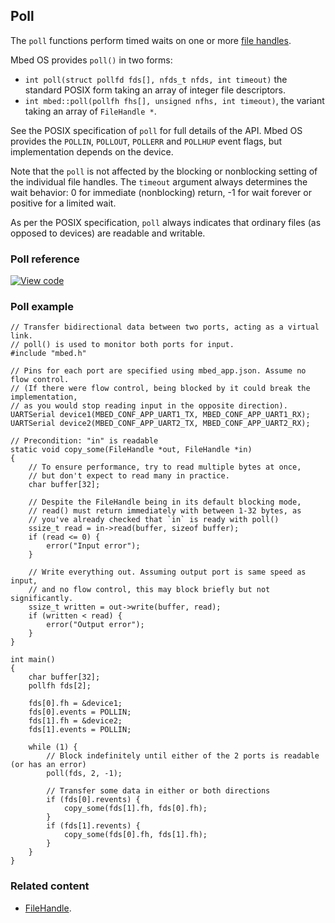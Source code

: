 ## Poll

The `poll` functions perform timed waits on one or more [file handles](filehandle.html).

Mbed OS provides `poll()` in two forms:

- `int poll(struct pollfd fds[], nfds_t nfds, int timeout)` the standard POSIX form taking an array of integer file descriptors.
- `int mbed::poll(pollfh fhs[], unsigned nfhs, int timeout)`, the variant taking an array of `FileHandle *`.

See the POSIX specification of `poll` for full details of the API. Mbed OS provides the `POLLIN`, `POLLOUT`, `POLLERR` and `POLLHUP` event flags, but implementation depends on the device.

Note that the `poll` is not affected by the blocking or nonblocking setting of the individual file handles. The `timeout` argument always determines the wait behavior: 0 for immediate (nonblocking) return, -1 for wait forever or positive for a limited wait.

As per the POSIX specification, `poll` always indicates that ordinary files (as opposed to devices) are readable and writable.

### Poll reference

[![View code](https://www.mbed.com/embed/?type=library)](https://os.mbed.com/docs/mbed-os/development/mbed-os-api-doxy/group__platform__poll.html)

### Poll example

```
// Transfer bidirectional data between two ports, acting as a virtual link.
// poll() is used to monitor both ports for input.
#include "mbed.h"

// Pins for each port are specified using mbed_app.json. Assume no flow control.
// (If there were flow control, being blocked by it could break the implementation,
// as you would stop reading input in the opposite direction).
UARTSerial device1(MBED_CONF_APP_UART1_TX, MBED_CONF_APP_UART1_RX);
UARTSerial device2(MBED_CONF_APP_UART2_TX, MBED_CONF_APP_UART2_RX);

// Precondition: "in" is readable
static void copy_some(FileHandle *out, FileHandle *in)
{
    // To ensure performance, try to read multiple bytes at once,
    // but don't expect to read many in practice.
    char buffer[32];

    // Despite the FileHandle being in its default blocking mode,
    // read() must return immediately with between 1-32 bytes, as
    // you've already checked that `in` is ready with poll()
    ssize_t read = in->read(buffer, sizeof buffer);
    if (read <= 0) {
        error("Input error");
    }

    // Write everything out. Assuming output port is same speed as input,
    // and no flow control, this may block briefly but not significantly.
    ssize_t written = out->write(buffer, read);
    if (written < read) {
        error("Output error");
    }
}

int main()
{
    char buffer[32];
    pollfh fds[2];

    fds[0].fh = &device1;
    fds[0].events = POLLIN;
    fds[1].fh = &device2;
    fds[1].events = POLLIN;

    while (1) {
        // Block indefinitely until either of the 2 ports is readable (or has an error)
        poll(fds, 2, -1);

        // Transfer some data in either or both directions
        if (fds[0].revents) {
            copy_some(fds[1].fh, fds[0].fh);
        }
        if (fds[1].revents) {
            copy_some(fds[0].fh, fds[1].fh);
        }
    }
}
```

### Related content

- [FileHandle](filehandle.html).
